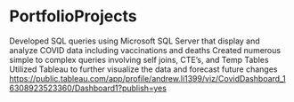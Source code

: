 # PortfolioProjects
Developed SQL queries using Microsoft SQL Server that display and analyze COVID data including vaccinations and deaths
Created numerous simple to complex queries involving self joins, CTE’s, and Temp Tables
Utilized Tableau to further visualize the data and forecast future changes
https://public.tableau.com/app/profile/andrew.li1399/viz/CovidDashboard_16308923523360/Dashboard1?publish=yes
